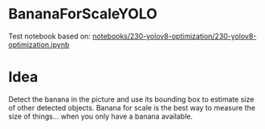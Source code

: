 # BananaForScaleYOLO

Test notebook based on: [notebooks/230-yolov8-optimization/230-yolov8-optimization.ipynb](https://github.com/openvinotoolkit/openvino_notebooks/blob/main/notebooks/230-yolov8-optimization/230-yolov8-optimization.ipynb)

# Idea

Detect the banana in the picture and use its bounding box to estimate size of other detected objects.
Banana for scale is the best way to measure the size of things... when you only have a banana available.

